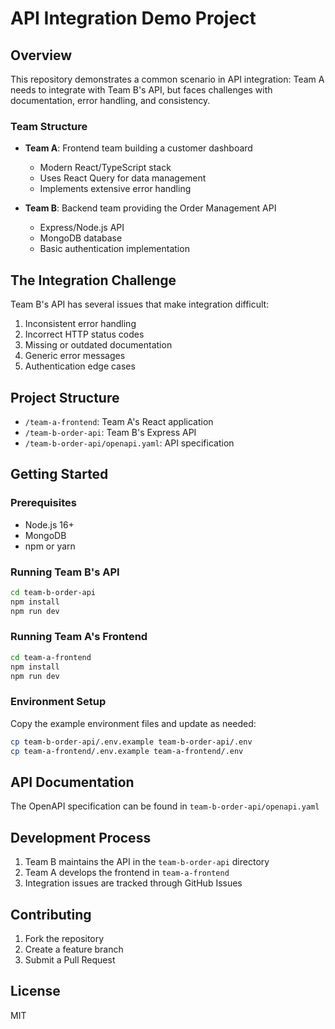 # API Integration Demo Project

## Overview
This repository demonstrates a common scenario in API integration: Team A needs to integrate with Team B's API, but faces challenges with documentation, error handling, and consistency.

### Team Structure
- **Team A**: Frontend team building a customer dashboard
  - Modern React/TypeScript stack
  - Uses React Query for data management
  - Implements extensive error handling

- **Team B**: Backend team providing the Order Management API
  - Express/Node.js API
  - MongoDB database
  - Basic authentication implementation

## The Integration Challenge
Team B's API has several issues that make integration difficult:
1. Inconsistent error handling
2. Incorrect HTTP status codes
3. Missing or outdated documentation
4. Generic error messages
5. Authentication edge cases

## Project Structure
- `/team-a-frontend`: Team A's React application
- `/team-b-order-api`: Team B's Express API
- `/team-b-order-api/openapi.yaml`: API specification

## Getting Started

### Prerequisites
- Node.js 16+
- MongoDB
- npm or yarn

### Running Team B's API
```bash
cd team-b-order-api
npm install
npm run dev
```

### Running Team A's Frontend
```bash
cd team-a-frontend
npm install
npm run dev
```

### Environment Setup
Copy the example environment files and update as needed:

```bash
cp team-b-order-api/.env.example team-b-order-api/.env
cp team-a-frontend/.env.example team-a-frontend/.env
```

## API Documentation
The OpenAPI specification can be found in `team-b-order-api/openapi.yaml`

## Development Process
1. Team B maintains the API in the `team-b-order-api` directory
2. Team A develops the frontend in `team-a-frontend`
3. Integration issues are tracked through GitHub Issues

## Contributing
1. Fork the repository
2. Create a feature branch
3. Submit a Pull Request

## License
MIT